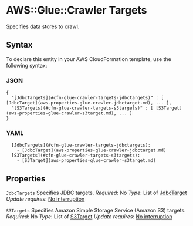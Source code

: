 # AWS::Glue::Crawler Targets<a name="aws-properties-glue-crawler-targets"></a>

Specifies data stores to crawl\.

## Syntax<a name="aws-properties-glue-crawler-targets-syntax"></a>

To declare this entity in your AWS CloudFormation template, use the following syntax:

### JSON<a name="aws-properties-glue-crawler-targets-syntax.json"></a>

```
{
  "[JdbcTargets](#cfn-glue-crawler-targets-jdbctargets)" : [ [JdbcTarget](aws-properties-glue-crawler-jdbctarget.md), ... ],
  "[S3Targets](#cfn-glue-crawler-targets-s3targets)" : [ [S3Target](aws-properties-glue-crawler-s3target.md), ... ]
}
```

### YAML<a name="aws-properties-glue-crawler-targets-syntax.yaml"></a>

```
  [JdbcTargets](#cfn-glue-crawler-targets-jdbctargets):
    - [JdbcTarget](aws-properties-glue-crawler-jdbctarget.md)
  [S3Targets](#cfn-glue-crawler-targets-s3targets):
    - [S3Target](aws-properties-glue-crawler-s3target.md)
```

## Properties<a name="aws-properties-glue-crawler-targets-properties"></a>

`JdbcTargets`  <a name="cfn-glue-crawler-targets-jdbctargets"></a>
Specifies JDBC targets\.
*Required*: No
*Type*: List of [JdbcTarget](aws-properties-glue-crawler-jdbctarget.md)
*Update requires*: [No interruption](https://docs.aws.amazon.com/AWSCloudFormation/latest/UserGuide/using-cfn-updating-stacks-update-behaviors.html#update-no-interrupt)

`S3Targets`  <a name="cfn-glue-crawler-targets-s3targets"></a>
Specifies Amazon Simple Storage Service \(Amazon S3\) targets\.
*Required*: No
*Type*: List of [S3Target](aws-properties-glue-crawler-s3target.md)
*Update requires*: [No interruption](https://docs.aws.amazon.com/AWSCloudFormation/latest/UserGuide/using-cfn-updating-stacks-update-behaviors.html#update-no-interrupt)
